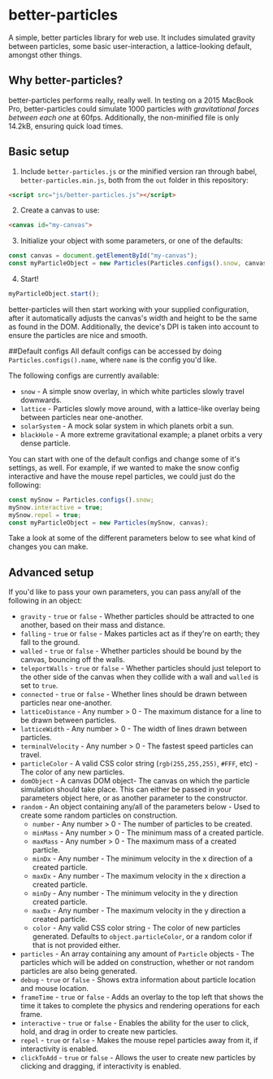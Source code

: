 # better-particles
A simple, better particles library for web use. It includes simulated gravity between particles, some basic user-interaction, a lattice-looking default, amongst other things.

## Why better-particles?
better-particles performs really, really well. In testing on a 2015 MacBook Pro, better-particles could simulate 1000 particles *with gravitational forces between each one* at 60fps. Additionally, the non-minified file is only 14.2kB, ensuring quick load times. 

## Basic setup
1. Include `better-particles.js` or the minified version ran through babel, `better-particles.min.js`, both from the `out` folder in this repository:

  ```html
  <script src="js/better-particles.js"></script>
  ```
2. Create a canvas to use:

  ```html
  <canvas id="my-canvas">
  ```
3. Initialize your object with some parameters, or one of the defaults:
  
  ```javascript
  const canvas = document.getElementById("my-canvas");
  const myParticleObject = new Particles(Particles.configs().snow, canvas);
  ```
4. Start!
  
  ```javascript
  myParticleObject.start();
  ```

better-particles will then start working with your supplied configuration, after it automatically adjusts the canvas's width and height to be the same as found in the DOM. Additionally, the device's DPI is taken into account to ensure the particles are nice and smooth.

##Default configs
All default configs can be accessed by doing `Particles.configs().name`, where `name` is the config you'd like.

The following configs are currently available:
* `snow` - A simple snow overlay, in which white particles slowly travel downwards.
* `lattice` - Particles slowly move around, with a lattice-like overlay being between particles near one-another.
* `solarSystem` - A mock solar system in which planets orbit a sun.
* `blackHole` - A more extreme gravitational example; a planet orbits a very dense particle.

You can start with one of the default configs and change some of it's settings, as well. For example, if we wanted to make the snow config interactive and have the mouse repel particles, we could just do the following:
```javascript
const mySnow = Particles.configs().snow;
mySnow.interactive = true;
mySnow.repel = true;
const myParticleObject = new Particles(mySnow, canvas);
```

Take a look at some of the different parameters below to see what kind of changes you can make.

## Advanced setup
If you'd like to pass your own parameters, you can pass any/all of the following in an object:
* `gravity` - `true` or `false` - Whether particles should be attracted to one another, based on their mass and distance.
* `falling` - `true` or `false` - Makes particles act as if they're on earth; they fall to the ground.
* `walled` - `true` or `false` - Whether particles should be bound by the canvas, bouncing off the walls.
* `teleportWalls` - `true` or `false` - Whether particles should just teleport to the other side of the canvas when they collide with a wall and `walled` is set to `true`.
* `connected` - `true` or `false` - Whether lines should be drawn between particles near one-another.
* `latticeDistance` - Any number > 0 - The maximum distance for a line to be drawn between particles.
* `latticeWidth` - Any number > 0 - The width of lines drawn between particles.
* `terminalVelocity` - Any number > 0 - The fastest speed particles can travel.
* `particleColor` - A valid CSS color string (`rgb(255,255,255)`, `#FFF`, etc) - The color of any new particles.
* `domObject` - A canvas DOM object- The canvas on which the particle simulation should take place. This can either be passed in your parameters object here, or as another parameter to the constructor.
* `random` - An object containing any/all of the parameters below - Used to create some random particles on construction.
  * `number` - Any number > 0 - The number of particles to be created.
  * `minMass` - Any number > 0 - The minimum mass of a created particle.
  * `maxMass` - Any number > 0 - The maximum mass of a created particle.
  * `minDx` - Any number - The minimum velocity in the x direction of a created particle.
  * `maxDx` - Any number - The maximum velocity in the x direction a created particle.
  * `minDy` - Any number - The minimum velocity in the y direction created particle.
  * `maxDx` - Any number - The maximum velocity in the y direction a created particle.
  * `color` - Any valid CSS color string - The color of new particles generated. Defaults to `object.particleColor`, or a random color if that is not provided either.
* `particles` - An array containing any amount of `Particle` objects - The particles which will be added on construction, whether or not random particles are also being generated.
* `debug` - `true` or `false` - Shows extra information about particle location and mouse location.
* `frameTime` - `true` or `false` - Adds an overlay to the top left that shows the time it takes to complete the physics and rendering operations for each frame.
* `interactive` - `true` or `false` - Enables the ability for the user to click, hold, and drag in order to create new particles.
* `repel` - `true` or `false` - Makes the mouse repel particles away from it, if interactivity is enabled.
* `clickToAdd` - `true` or `false` - Allows the user to create new particles by clicking and dragging, if interactivity is enabled.
